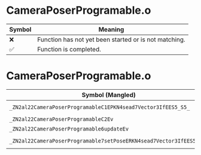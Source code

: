 # CameraPoserProgramable.o
| Symbol | Meaning 
| ------------- | ------------- 
| :x: | Function has not yet been started or is not matching. 
| :white_check_mark: | Function is completed. 


# CameraPoserProgramable.o
| Symbol (Mangled) | Symbol (Demangled) | Decompiled? |
| ------------- |  ------------- | ------------- |
| `_ZN2al22CameraPoserProgramableC1EPKN4sead7Vector3IfEES5_S5_` | `al::CameraPoserProgramable::CameraPoserProgramable(sead::Vector3<float> const*,sead::Vector3<float> const*,sead::Vector3<float> const*)` | :x: |
| `_ZN2al22CameraPoserProgramableC2Ev` | `al::CameraPoserProgramable::CameraPoserProgramable(void)` | :x: |
| `_ZN2al22CameraPoserProgramable6updateEv` | `al::CameraPoserProgramable::update(void)` | :x: |
| `_ZN2al22CameraPoserProgramable7setPoseERKN4sead7Vector3IfEES5_S5_` | `al::CameraPoserProgramable::setPose(sead::Vector3<float> const&,sead::Vector3<float> const&,sead::Vector3<float> const&)` | :x: |

